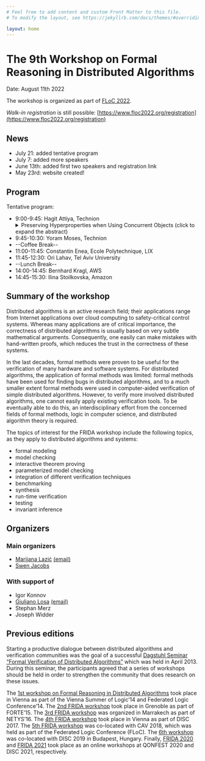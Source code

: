 ```yaml
---
# Feel free to add content and custom Front Matter to this file.
# To modify the layout, see https://jekyllrb.com/docs/themes/#overriding-theme-defaults

layout: home
---
```


# The 9th Workshop on Formal Reasoning in Distributed Algorithms

Date: August 11th 2022

The workshop is organized as part of [FLoC 2022](https://www.floc2022.org/workshops).

*Walk-in registration* is still possible: [https://www.floc2022.org/registration](https://www.floc2022.org/registration)

## News

* July 21: added tentative program
* July 7: added more speakers
* June 13th: added first two speakers and registration link
* May 23rd: website created!

## Program

Tentative program:
* 9:00-9:45: Hagit Attiya, Technion
    <details>
    <summary>Preserving Hyperproperties when Using Concurrent Objects (click to expand the abstract)</summary>
      <br>
      <p>
        Linearizability, a consistency condition for concurrent objects, is known to preserve trace properties.
        This suffices for modular usage of concurrent objects in applications, deriving their safety properties from the abstract object they implement.
        However, other desirable properties, like average complexity and information leakage, are not trace properties.
        These *hyperproperties* are not preserved by linearizable concurrent objects, especially when randomization is used.
        This talk will discuss formal ways to specify concurrent objects that preserve hyperproperties and their relation with verification methods like forward /           backward simulation.
        We will show that certain concurrent objects cannot satisfy such specifications, and describe ways to mitigate these limitations. 
      </p>
    </details>
* 9:45-10:30: Yoram Moses, Technion
* --Coffee Break--
* 11:00-11:45: Constantin Enea, Ecole Polytechnique, LIX
* 11:45-12:30: Ori Lahav, Tel Aviv University
* --Lunch Break--
* 14:00-14:45: Bernhard Kragl, AWS
* 14:45-15:30: Ilina Stoilkovska, Amazon

## Summary of the workshop

Distributed algorithms is an active research field; their applications range
from Internet applications over cloud computing to safety-critical control
systems. Whereas many applications are of critical importance, the correctness
of distributed algorithms is usually based on very subtle mathematical
arguments. Consequently, one easily can make mistakes with hand-written proofs,
which reduces the trust in the correctness of these systems.

In the last decades, formal methods were proven to be useful for the
verification of many hardware and software systems. For distributed algorithms,
the application of formal methods was limited: formal methods have been used
for finding bugs in distributed algorithms, and to a much smaller extent formal
methods were used in computer-aided verification of simple distributed
algorithms. However, to verify more involved distributed algorithms, one cannot
easily apply existing verification tools. To be eventually able to do this, an
interdisciplinary effort from the concerned fields of formal methods, logic in
computer science, and distributed algorithm theory is required.

The topics of interest for the FRIDA workshop include the following topics, as
they apply to distributed algorithms and systems:

* formal modeling
* model checking
* interactive theorem proving
* parameterized model checking
* integration of different verification techniques
* benchmarking
* synthesis
* run-time verification
* testing
* invariant inference


## Organizers

### Main organizers
* [Marijana Lazić](https://www7.in.tum.de/~lazic/) [(email)](mailto:lazic@in.tum.de)
* [Swen Jacobs](https://cispa.de/en/people/swen.jacobs)
### With support of
* Igor Konnov
* [Giuliano Losa](https://www.losa.fr/) [(email)](mailto:giuliano@losa.fr)
* Stephan Merz
* Joseph Widder

## Previous editions

Starting a productive dialogue between distributed algorithms and verification
communities was the goal of a successful [Dagstuhl Seminar “Formal Verification
of Distributed Algorithms”](https://www.dagstuhl.de/en/program/calendar/semhp/?semnr=13141)
which was held in April 2013. During this seminar,
the participants agreed that a series of workshops should be held in order to
strengthen the community that does research on these issues.

The [1st workshop on Formal Reasoning in Distributed
Algorithms](https://easychair.org/smart-program/VSL2014/FRIDA-index.html) took
place in Vienna as part of the Vienna Summer of Logic’14 and Federated Logic
Conference’14. The [2nd FRIDA
workshop](http://discotec2015.inria.fr/workshops/frida-2015/) took place in
Grenoble as part of FORTE’15. The [3rd FRIDA
workshop](https://forsyte.at/events/frida2016/) was organized in Marrakech as
part of NETYS’16. The [4th FRIDA
workshop](https://forsyte.at/events/frida2017/) took place in Vienna as part of
DISC 2017. The [5th FRIDA workshop](https://forsyte.at/events/frida2018/) was
co-located with CAV 2018, which was held as part of the Federated Logic
Conference (FLoC). The [6th
workshop](https://team.inria.fr/veridis/events/frida2019/) was co-located with
DISC 2019 in Budapest, Hungary. Finally, [FRIDA 2020](https://frida2020.galois.com/) and [FRIDA 2021](frida-2021.github.io) took place as an online workshops at QONFEST 2020 and DISC 2021, respectively.
